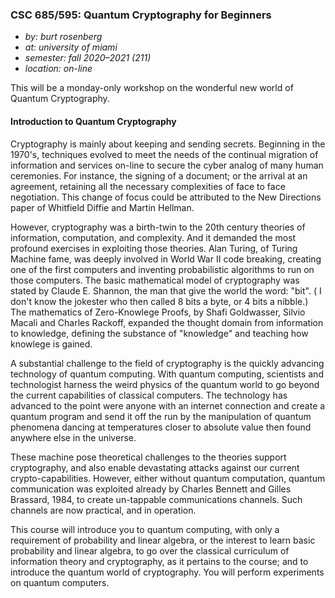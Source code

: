 ### CSC 685/595: Quantum Cryptography for Beginners

* _by: burt rosenberg_
* _at: university of miami_
* _semester: fall 2020–2021 (211)_
* _location: on-line_ 

This will be a monday-only workshop on the wonderful new world of Quantum Cryptography. 

#### Introduction to Quantum Cryptography

Cryptography is mainly about keeping and sending secrets. Beginning in the 1970's, techniques evolved to meet the needs of the continual migration of information and services on-line to secure the cyber analog of many human ceremonies. For instance, the signing of a document; or the arrival at an agreement, retaining all the necessary complexities of face to face negotiation. This change of focus could be attributed to the New Directions paper of Whitfield Diffie and Martin Hellman.

However, cryptography was a birth-twin to the 20th century theories of information, computation, and complexity. And it demanded the most profound exercises in exploiting those theories. Alan Turing, of Turing Machine fame, was deeply involved in World War II code breaking, creating one of the first computers and inventing probabilistic algorithms to run on those computers. The basic mathematical model of cryptography was stated by Claude E. Shannon, the man that give the world the word: "bit". ( I don't know the jokester who then called 8 bits a byte, or 4 bits a nibble.) The mathematics of Zero-Knowlege Proofs, by Shafi Goldwasser, Silvio Macali and Charles Rackoff, expanded the thought domain from information to knowledge, defining the substance of "knowledge" and teaching how knowlege is gained.

A substantial challenge to the field of cryptography is the quickly advancing technology of quantum computing. With quantum computing, scientists and technologist harness the weird physics of the quantum world to go beyond the current capabilities of classical computers. The technology has advanced to the point were anyone with an internet connection and create a quantum program and send it off the run by the manipulation of quantum phenomena dancing at temperatures closer to absolute value then found anywhere else in the universe.

These machine pose theoretical challenges to the theories support cryptography, and also enable devastating attacks against our current crypto-capabilities. However, either without quantum computation, quantum communication was exploited already by Charles Bennett and Gilles Brassard, 1984, to create un-tappable communications channels. Such channels are now practical, and in operation.

This course will introduce you to quantum computing, with only a requirement of probability and linear algebra, or the interest to learn basic probability and linear algebra, to go over the classical curriculum of information theory and cryptography, as it pertains to the course; and to introduce the quantum world of cryptography. You will perform experiments on quantum computers. 

